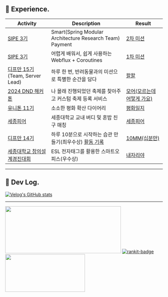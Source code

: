 
<!--
<br/>
 
[![Anurag's github stats](https://github-readme-stats.vercel.app/api?username=uiurihappy&show_icons=true&theme=vuefy)](https://github.com/uiurihappy/uiurihappy)
[![Top Langs](https://github-readme-stats.vercel.app/api/top-langs/?username=uiurihappy&layout=compact&langs_count=8&theme=white)](https://github.com/uiurihappy?tab=repositories&q=&type=&language=java&sort=)
-->


<!-- <a href="https://ybchar.notion.site/Yunbeom-d81729a2f1be49b3bda27137726f23d9"> DevLog Notion</a> <br/> -->
<!--
<a href="https://github.com/devxb/gitanimals">
  <img src="https://render.gitanimals.org/farms/uiurihappy" width="1000" height="120"/>
</a>
-->




## 🚀 Experience.
| Activity                                                                                                | Description                                                                                                                      | Result                          |
|----------------------------------------------------------------------------------------------------------|--------------------------------------------------------------------------------------------------------------------------------|---------------------------------|
| [SIPE 3기](https://sipe.team/)          | Smart(Spring Modular Architecture Research Team) Payment       | [2차 미션](https://github.com/sipe-team/3-2_smart_fintech)    |  
| [SIPE 3기](https://sipe.team/)          | 어렵게 배워서, 쉽게 사용하는 Webflux + Coroutines       | [1차 미션](https://github.com/sipe-team/3_1_spring_webflux_coroutines)    |  
| [디프만 15기](https://depromeet.com) (Team, Server Lead)          | 하루 한 번, 반려동물과의 미션으로 특별한 순간을 담다       | [왈왈](https://github.com/depromeet/WalWal-server)    |  
| [2024 DND 해커톤](https://festa.io/events/4978)                                        | 나 몰래 진행되었던 축제를 찾아주고 커스텀 축제 등록 서비스  | [모어(모르는데 어떻게 가요)](https://github.com/DND-Hi/BE) |  
| [유니톤 11기](https://www.unit.center/unithon)                                              | 소소한 평화 확산 다이어리                                              |[평화일지](https://github.com/T1F5/daybook-backend) |
| [세종피어](https://sejongpeer.co.kr/)                                              | 세종대학교 교내 버디 및 혼밥 친구 매칭                                               |[세종피어](https://github.com/SejongPeer/SejongPeer-back) |
| [디프만 14기](https://depromeet.com)                                                | 하루 10분으로 시작하는 습관 만들기(최우수상) [활동 기록](https://velog.io/@uiurihappy/series/%EB%94%94%ED%94%84%EB%A7%8C-14%EA%B8%B0)  | [10MM(십분만)](https://github.com/depromeet/10mm-server) |
| [세종대학교 창의설계경진대회](https://do.sejong.ac.kr/ko/program/all/view/1852/notice/view/5726)                                | ESL 전자태그를 활용한 스마트오피스(우수상)               |[내자리야](https://github.com/team-asos/asos-server) |

---

## 📝 Dev Log.

[![Velog's GitHub stats](https://velog-readme-stats.vercel.app/api?name=uiurihappy)](https://velog.io/@uiurihappy) <a href="https://github.com/devxb/gitanimals">

---

<a href="https://opgc.me/#/users/char-yb" target="_blank"><img src="https://api.opgc.me/githubs/users/char-yb/tag/?theme=basic" width="370" height="150"/></a>
[![rankit-badge](https://badge.rankit.run/badge?name=char-yb)](https://www.rankit.run)
<a href="https://github.com/devxb/gitanimals">
  <img
    src="https://render.gitanimals.org/lines/char-yb?pet-id=654331056527892586"
    width="255"
    height="120"
  />
</a>
